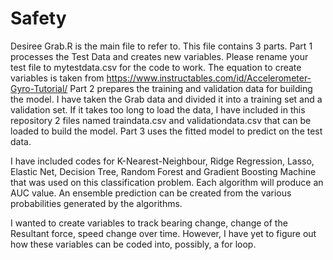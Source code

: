# Safety

Desiree Grab.R is the main file to refer to.
This file contains 3 parts.
Part 1 processes the Test Data and creates new variables. Please rename your test file to mytestdata.csv for the code to work.
The equation to create variables is taken from https://www.instructables.com/id/Accelerometer-Gyro-Tutorial/
Part 2 prepares the training and validation data for building the model. 
I have taken the Grab data and divided it into a training set and a validation set.
If it takes too long to load the data, I have included in this repository 2 files named traindata.csv and validationdata.csv that can be loaded to build the model.
Part 3 uses the fitted model to predict on the test data.

I have included codes for K-Nearest-Neighbour, Ridge Regression, Lasso, Elastic Net, Decision Tree, Random Forest and Gradient Boosting Machine that was used on this classification problem. Each algorithm will produce an AUC value. An ensemble prediction can be created from the various probabilities generated by the algorithms.

I wanted to create variables to track bearing change, change of the Resultant force, speed change over time. However, I have yet to figure out how these variables can be coded into, possibly, a for loop. 
